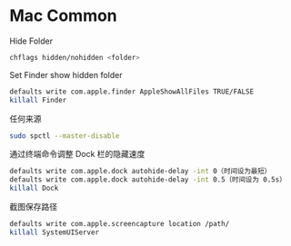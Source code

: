 # Mac Common

Hide Folder

```bash
chflags hidden/nohidden <folder>
```

Set Finder show hidden folder

```bash
defaults write com.apple.finder AppleShowAllFiles TRUE/FALSE
killall Finder
```

任何来源

```bash
sudo spctl --master-disable
```

通过终端命令调整 Dock 栏的隐藏速度

```bash
defaults write com.apple.dock autohide-delay -int 0（时间设为最短）
defaults write com.apple.dock autohide-delay -int 0.5（时间设为 0.5s）
killall Dock
```

截图保存路径

```bash
defaults write com.apple.screencapture location /path/
killall SystemUIServer
```

